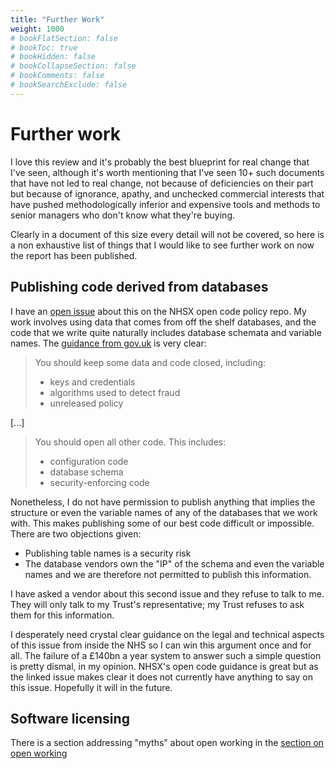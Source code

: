 ```yaml
---
title: "Further Work"
weight: 1000
# bookFlatSection: false
# bookToc: true
# bookHidden: false
# bookCollapseSection: false
# bookComments: false
# bookSearchExclude: false
---
```


# Further work

I love this review and it's probably the best blueprint for real change that I've seen, although it's worth mentioning that I've seen 10+ such documents that have not led to real change, not because of deficiencies on their part but because of ignorance, apathy, and unchecked commercial interests that have pushed methodologically inferior and expensive tools and methods to senior managers who don't know what they're buying.

Clearly in a document of this size every detail will not be covered, so here is a non exhaustive list of things that I would like to see further work on now the report has been published.

## Publishing code derived from databases

I have an [open issue](https://github.com/nhsx/open-source-policy/issues/6) about this on the NHSX open code policy repo. My work involves using data that comes from off the shelf databases, and the code that we write quite naturally includes database schemata and variable names. The [guidance from gov.uk](https://www.gov.uk/government/publications/open-source-guidance/when-code-should-be-open-or-closed) is very clear:

> You should keep some data and code closed, including:
>    * keys and credentials
>    * algorithms used to detect fraud
>    * unreleased policy

[...]

> You should open all other code. This includes:
>    * configuration code
>    * database schema
>    * security-enforcing code

Nonetheless, I do not have permission to publish anything that implies the structure or even the variable names of any of the databases that we work with. This makes publishing some of our best code difficult or impossible. There are two objections given:

* Publishing table names is a security risk
* The database vendors own the "IP" of the schema and even the variable names and we are therefore not permitted to publish this information.

I have asked a vendor about this second issue and they refuse to talk to me. They will only talk to my Trust's representative; my Trust refuses to ask them for this information.

I desperately need crystal clear guidance on the legal and technical aspects of this issue from inside the NHS so I can win this argument once and for all. The failure of a £140bn a year system to answer such a simple question is pretty dismal, in my opinion. NHSX's open code guidance is great but as the linked issue makes clear it does not currently have anything to say on this issue. Hopefully it will in the future. 

## Software licensing

There is a section addressing "myths" about open working in the [section on open working](https://www.gov.uk/government/publications/better-broader-safer-using-health-data-for-research-and-analysis/better-broader-safer-using-health-data-for-research-and-analysis#modern-open-working-methods-for-nhs-data-analysis)